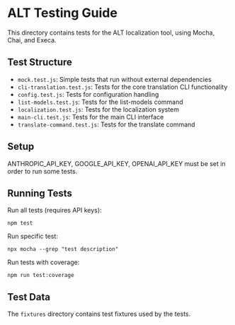 # ALT Testing Guide

This directory contains tests for the ALT localization tool, using Mocha, Chai, and Execa.

## Test Structure

- `mock.test.js`: Simple tests that run without external dependencies
- `cli-translation.test.js`: Tests for the core translation CLI functionality
- `config.test.js`: Tests for configuration handling
- `list-models.test.js`: Tests for the list-models command
- `localization.test.js`: Tests for the localization system
- `main-cli.test.js`: Tests for the main CLI interface
- `translate-command.test.js`: Tests for the translate command

## Setup
ANTHROPIC_API_KEY, GOOGLE_API_KEY, OPENAI_API_KEY must be set in order to run some tests.

## Running Tests

Run all tests (requires API keys):
```
npm test
```

Run specific test:
```
npx mocha --grep "test description"
```

Run tests with coverage:
```
npm run test:coverage
```

## Test Data

The `fixtures` directory contains test fixtures used by the tests.
